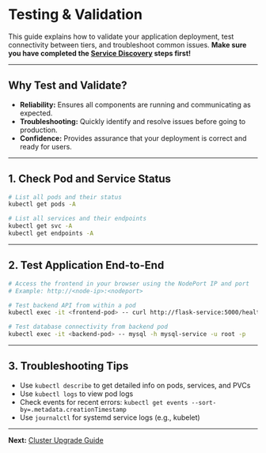 # Testing & Validation

This guide explains how to validate your application deployment, test connectivity between tiers, and troubleshoot common issues. **Make sure you have completed the [Service Discovery](service-discovery.md) steps first!**

---

## Why Test and Validate?
- **Reliability:** Ensures all components are running and communicating as expected.
- **Troubleshooting:** Quickly identify and resolve issues before going to production.
- **Confidence:** Provides assurance that your deployment is correct and ready for users.

---

## 1. Check Pod and Service Status

```sh
# List all pods and their status
kubectl get pods -A

# List all services and their endpoints
kubectl get svc -A
kubectl get endpoints -A
```

---

## 2. Test Application End-to-End

```sh
# Access the frontend in your browser using the NodePort IP and port
# Example: http://<node-ip>:<nodeport>

# Test backend API from within a pod
kubectl exec -it <frontend-pod> -- curl http://flask-service:5000/health

# Test database connectivity from backend pod
kubectl exec -it <backend-pod> -- mysql -h mysql-service -u root -p
```

---

## 3. Troubleshooting Tips
- Use `kubectl describe` to get detailed info on pods, services, and PVCs
- Use `kubectl logs` to view pod logs
- Check events for recent errors: `kubectl get events --sort-by=.metadata.creationTimestamp`
- Use `journalctl` for systemd service logs (e.g., kubelet)

---

**Next:** [Cluster Upgrade Guide](../03-cluster-upgrade/README.md)
